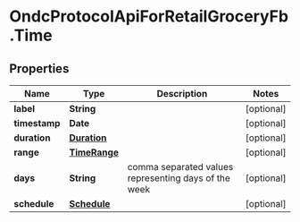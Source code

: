 # OndcProtocolApiForRetailGroceryFb.Time

## Properties
Name | Type | Description | Notes
------------ | ------------- | ------------- | -------------
**label** | **String** |  | [optional] 
**timestamp** | **Date** |  | [optional] 
**duration** | [**Duration**](Duration.md) |  | [optional] 
**range** | [**TimeRange**](TimeRange.md) |  | [optional] 
**days** | **String** | comma separated values representing days of the week | [optional] 
**schedule** | [**Schedule**](Schedule.md) |  | [optional] 

